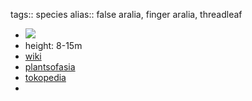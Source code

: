 tags:: species
alias:: false aralia, finger aralia, threadleaf

- ![](https://peach-geographical-bat-397.mypinata.cloud/ipfs/QmWhK1mVrYjzQ5vehtM3kG1uFXiysa3d1P68kK7hiAJqT2)
- height: 8-15m
- [wiki](https://en.wikipedia.org/wiki/Plerandra_elegantissima)
- [plantsofasia](http://www.plantsofasia.com/index/schefflera_elegantissima/0-1229)
- [tokopedia](https://www.tokopedia.com/contohtanaman/schefflera-elegantissima-dizygotheca-false-aralia-l-7412e?extParam=ivf%3Dfalse%26src%3Dsearch)
-